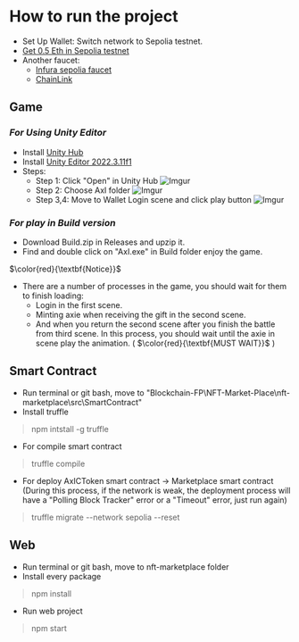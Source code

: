 # How to run the project
- Set Up Wallet: Switch network to Sepolia testnet.
- [Get 0.5 Eth in Sepolia testnet](https://sepoliafaucet.com/?fbclid=IwAR3HcAhWmIggoP36euqGIRaK2Wx6z0CMt0ffMkAE4UYHwzp73SpnR3le-cA)
- Another faucet:
  - [Infura sepolia faucet](https://www.infura.io/faucet/sepolia?fbclid=IwAR2sPL4hwK6pysWysW_q29CQvDf2seQCuZgjOC_u3ZPwEhBbB6j-euydjcM)
  - [ChainLink](https://faucets.chain.link/)
## Game
### *For Using Unity Editor*
- Install [Unity Hub](https://unity.com/download)
- Install [Unity Editor 2022.3.11f1](https://unity.com/releases/editor/whats-new/2022.3.11#release-notes)
- Steps:
  - Step 1: Click "Open" in Unity Hub
  ![Imgur](https://i.imgur.com/LW0tJPH.png)
  - Step 2: Choose AxI folder
  ![Imgur](https://i.imgur.com/2QD5mHy.png)
  - Step 3,4: Move to Wallet Login scene and click play button
  ![Imgur](https://i.imgur.com/jHfWbYO.png)

### *For play in Build version*
- Download Build.zip in Releases and upzip it.
- Find and double click on "AxI.exe" in Build folder enjoy the game.

$\color{red}{\textbf{Notice}}$
- There are a number of processes in the game, you should wait for them to finish loading:
  - Login in the first scene.
  - Minting axie when receiving the gift in the second scene.
  - And when you return the second scene after you finish the battle from third scene. In this process, you should wait until the axie in scene play the animation. ( $\color{red}{\textbf{MUST WAIT}}$ )

## Smart Contract
- Run terminal or git bash, move to "Blockchain-FP\NFT-Market-Place\nft-marketplace\src\SmartContract"
- Install truffle
> npm intstall -g truffle

- For compile smart contract
> truffle compile

- For deploy AxICToken smart contract -> Marketplace smart contract (During this process, if the network is weak, the deployment process will have a "Polling Block Tracker" error or a "Timeout" error, just run again)
> truffle migrate --network sepolia --reset

## Web
- Run terminal or git bash, move to nft-marketplace folder
- Install every package
> npm install

- Run web project
> npm start
